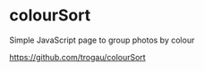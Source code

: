 # colourSort
Simple JavaScript page to group photos by colour

https://github.com/trogau/colourSort

